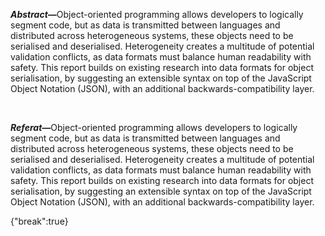 <b><i>Abstract—</i></b>Object-oriented programming allows developers to logically segment code, but as data is transmitted between languages and distributed across heterogeneous systems, these objects need to be serialised and deserialised. Heterogeneity creates a multitude of potential validation conflicts, as data formats must balance human readability with safety. This report builds on existing research into data formats for object serialisation, by suggesting an extensible syntax on top of the JavaScript Object Notation (JSON), with an additional backwards-compatibility layer.

<br>

<b><i>Referat—</i></b>Object-oriented programming allows developers to logically segment code, but as data is transmitted between languages and distributed across heterogeneous systems, these objects need to be serialised and deserialised. Heterogeneity creates a multitude of potential validation conflicts, as data formats must balance human readability with safety. This report builds on existing research into data formats for object serialisation, by suggesting an extensible syntax on top of the JavaScript Object Notation (JSON), with an additional backwards-compatibility layer.

{"break":true}
